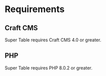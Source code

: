 # Requirements

## Craft CMS
Super Table requires Craft CMS 4.0 or greater.

## PHP
Super Table requires PHP 8.0.2 or greater.
